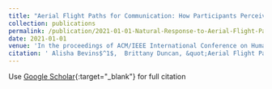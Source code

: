 ```yaml
---
title: "Aerial Flight Paths for Communication: How Participants Perceive and Intend to Respond to Drone Movements"
collection: publications
permalink: /publication/2021-01-01-Natural-Response-to-Aerial-Flight-Paths-how-participants-perceive-and-respond-to-drone-communications
date: 2021-01-01
venue: 'In the proceedings of ACM/IEEE International Conference on Human Robot Interaction'
citation: ' Alisha Bevins$^1$,  Brittany Duncan, &quot;Aerial Flight Paths for Communication: How Participants Perceive and Intend to Respond to Drone Movements.&quot; In the proceedings of ACM/IEEE International Conference on Human Robot Interaction, 2021.'
---
```

Use [Google Scholar](https://scholar.google.com/scholar?q=Natural+Response+to+Aerial+Flight+Paths:+how+participants+perceive+and+respond+to+drone+communications){:target="_blank"} for full citation
